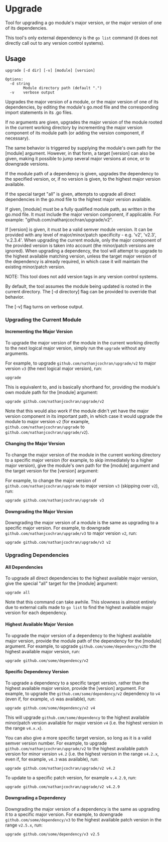 # Upgrade

Tool for upgrading a go module's major version, or the major version of one of
its dependencies.

This tool's only external dependency is the `go list` command (it does not
directly call out to any version control systems).

## Usage

```
upgrade [-d dir] [-v] [module] [version]

Options:
  -d string
    	Module directory path (default ".")
  -v	verbose output
```

Upgrades the major version of a module, or the major version of one of its
dependencies, by editing the module's go.mod file and the corresponding import
statements in its .go files.

If no arguments are given, upgrades the major version of the module rooted in
the current working directory by incrementing the major version component of
its module path (or adding the version component, if necessary).

The same behavior is triggered by supplying the module's own path for the
[module] argument. However, in that form, a target [version] can also be given,
making it possible to jump several major versions at once, or to downgrade
versions.

If the module path of a dependency is given, upgrades the dependency to the
specified version, or, if no version is given, to the highest major version
available.

If the special target "all" is given, attempts to upgrade all direct
dependencies in the go.mod file to the highest major version available.

If given, [module] must be a fully qualified module path, as written in the
go.mod file. It must include the major version component, if applicable. For
example: "github.com/nathanjcochran/upgrade/v2".

If [version] is given, it must be a valid semver module version. It can be
provided with any level of major/minor/patch specificity - e.g. 'v2', 'v2.3',
'v.2.3.4'. When upgrading the current module, only the major component of the
provided version is taken into account (the minor/patch versions are ignored).
When upgrading a dependency, the tool will attempt to upgrade to the highest
available matching version, unless the target major version of the dependency
is already required, in which case it will maintain the existing minor/patch
version.

NOTE: This tool does not add version tags in any version control systems.

By default, the tool assumes the module being updated is rooted in the current
directory. The [-d directory] flag can be provided to override that behavior.

The [-v] flag turns on verbose output.

### Upgrading the Current Module

#### Incrementing the Major Version

To upgrade the major version of the module in the current working directly to
the next logical major version, simply run the `upgrade` without any arguments.

For example, to upgrade `github.com/nathanjcochran/upgrade/v2` to major
version `v3` (the next logical major version), run:

```
upgrade
```

This is equivalent to, and is basically shorthand for, providing the module's
own module path for the [module] argument:

```
upgrade github.com/nathanjcochran/upgrade/v2
```

Note that this would also work if the module didn't yet have the major version
component in its important path, in which case it would upgrade the module to
major version `v2` (for example, `github.com/nathanjcochran/upgrade` to
`github.com/nathanjcochran/upgrade/v2`).

#### Changing the Major Version

To change the major version of the module in the current working directory to a
specific major version (for example, to skip immediately to a higher major
version), give the module's own path for the [module] argument and the target
version for the [version] argument:

For example, to change the major version of `github.com/nathanjcochran/upgrade`
to major version `v3` (skipping over `v2`), run:

```
upgrade github.com/nathanjcochran/upgrade v3
```

#### Downgrading the Major Version

Downgrading the major version of a module is the same as upgrading to a specific
major version. For example, to downgrade `github.com/nathanjcochran/upgrade/v3`
to major version `v2`, run:

```
upgrade github.com/nathanjcochran/upgrade/v3 v2
```

### Upgrading Dependencies

#### All Dependencies

To upgrade all direct dependencies to the highest available major version, give
the special "all" target for the [module] argument:

```
upgrade all
```

Note that this command can take awhile. This slowness is almost entirely due to
external calls made to `go list` to find the highest available major version for
each dependency.

#### Highest Available Major Version

To upgrade the major version of a dependency to the highest available major
version, provide the module path of the dependency for the [module] argument.
For example, to upgrade `github.com/some/dependency/v2`to the highest available
major version, run:

```
upgrade github.com/some/dependency/v2
```

#### Specific Dependency Version

To upgrade a dependency to a specific target version, rather than the highest
available major version, provide the [version] argument. For example, to upgrade
the `github.com/some/dependency/v2` dependency to `v4` (even if, for example,
`v5` was available), run:

```
upgrade github.com/some/dependency/v2 v4
```

This will upgrade `github.com/some/dependency` to the highest available
minor/patch version available for major version `v4` (i.e. the highest version in
the range `v4.x.x`).

You can also give a more specific target version, so long as it is a valid
semver version number. For example, to upgrade
`github.com/nathanjcochran/upgrade/v2` to the highest available patch version
for minor version `v4.2` (i.e. the highest version in the range `v4.2.x`, even
if, for example, `v4.3` was available), run:

```
upgrade github.com/nathanjcochran/upgrade/v2 v4.2
```

To update to a specific patch version, for example `v.4.2.9`, run:

```
upgrade github.com/nathanjcochran/upgrade/v2 v4.2.9
```

#### Downgrading a Dependency

Downgrading the major version of a dependency is the same as upgrading it to a
specific major version. For example, to downgrade
`github.com/some/dependency/v3` to the highest available patch version in the
range `v2.5.x`, run:

```
upgrade github.com/some/dependency/v3 v2.5
```

